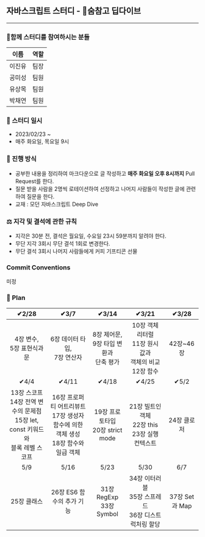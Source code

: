 ## 자바스크립트 스터디 - 🌊숨참고 딥다이브

---

### 🐾함께 스터디를 참여하시는 분들

| 이름   | 역할 |
| ------ | ---- |
| 이진유 | 팀장|
| 공미성 | 팀원 |
| 유상목 | 팀원 |
| 박채연 | 팀원 |

### 📆 스터디 일시

- 2023/02/23 ~
- 매주 화요일, 목요일 9시

### 🚀 진행 방식

- 공부한 내용을 정리하여 마크다운으로 글 작성하고 <b>매주 화요일 오후 8시까지</b> Pull Request를 한다.
- 질문 받을 사람을 2명씩 로테이션하여 선정하고 나머지 사람들이 작성한 글에 관련하여 질문을 한다.
- 교재 : 모던 자바스크립트 Deep Dive

### ⚖️ 지각 및 결석에 관한 규칙

- 지각은 30분 전, 결석은 월요일, 수요일 23시 59분까지 알려야 한다.
- 무단 지각 3회시 무단 결석 1회로 변경한다.
- 무단 결석 3회시 나머지 사람들에게 커피 기프티콘 선물

### Commit Conventions

미정


### 🏁 Plan

| ✔2/28     | ✔3/7             | ✔3/14            | ✔3/21       | ✔3/28       |
| :--------: | :---------------: | :---------------: | :----------: | :----------: |
| 4장 변수,<br/> 5장 표현식과 문|  6장 데이터 타입, <br/> 7장 연산자  | 8장 제어문, <br/>9장 타입 변환과 <br/> 단축 평가 | 10장 객체 리터럴 <br/> 11장 원시 값과 <br/> 객체의 비교 <br/>12장 함수| 42장~46장|
|✔4/4| ✔4/11 | ✔4/18 | ✔4/25 | ✔5/2|
|  13장 스코프 <br/>14장 전역 변수의 문제점 <br/> 15장 let, const 키워드와 <br/>블록 레벨 스코프 | 16장 프로퍼티 어트리뷰트 <br/> 17장 생성자 함수에 의한 <br/>객체 생성 <br/>18장 함수와 일급 객체 | 19장 프로토타입<br/> 20장 strict mode | 21장 빌트인 객체  <br/>22장 this <br/> 23장 실행 컨텍스트| 24장 클로저 |
| 5/9 | 5/16 | 5/23 | 5/30 | 6/7 |
| 25장 클래스 | 26장 ES6 함수의 추가 기능 | 31장 RegExp <br/> 33장 Symbol | 34장 이터러블 <br /> 35장 스프레드 <br /> 36장 디스트럭처링 할당 <br />| 37장 Set과 Map|

